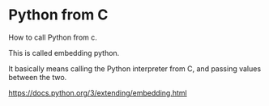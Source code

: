 # Python from C

How to call Python from c.

This is called embedding python.

It basically means calling the Python interpreter from C, and passing values between the two.

https://docs.python.org/3/extending/embedding.html
